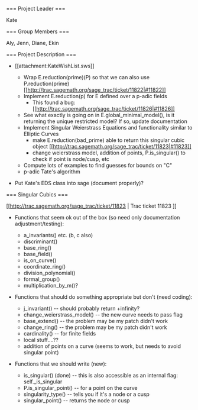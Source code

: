 === Project Leader ===

Kate

=== Group Members ===

Aly, Jenn, Diane, Ekin

=== Project Description ===

* [[attachment:KateWishList.sws]]
  * Wrap E.reduction(prime)(P) so that we can also use P.reduction(prime) [[http://trac.sagemath.org/sage_trac/ticket/11822|#11822]]
  * Implement E.reduction(p) for E defined over a p-adic fields 
    * This found a bug: [[http://trac.sagemath.org/sage_trac/ticket/11826|#11826]]
  * See what exactly is going on in E.global_minimal_model(), is it returning the unique restricted model?  If so, update documentation
  * Implement Singular Weierstrass Equations and functionality similar to Elliptic Curves 
     * make E.reduction(bad_prime) able to return this singular cubic object [[http://trac.sagemath.org/sage_trac/ticket/11823|#11823]]
     * change weierstrass model, addition of points, P.is_singular() to check if point is node/cusp, etc
  * Compute lots of examples to find guesses for bounds on "C"
  * p-adic Tate's algorithm

* Put Kate's EDS class into sage (document properly)?

=== Singular Cubics ===

[[http://trac.sagemath.org/sage_trac/ticket/11823 | Trac ticket 11823 ]]

* Functions that seem ok out of the box (so need only documentation adjustment/testing):

  * a_invariants() etc. (b, c also)
  * discriminant()
  * base_ring()
  * base_field()
  * is_on_curve()
  * coordinate_ring()
  * division_polynomial()
  * formal_group()
  * multiplication_by_m()?

* Functions that should do something appropriate but don't (need coding):

  * j_invariant() -- should probably return +infinity?
  * change_weierstrass_model() -- the new curve needs to pass flag
  * base_extend() -- the problem may be my patch didn't work
  * change_ring() -- the problem may be my patch didn't work
  * cardinality() -- for finite fields
  * local stuff....??
  * addition of points on a curve (seems to work, but needs to avoid singular point)

* Functions that we should write (new):

  * is_singular() (done) -- this is also accessible as an internal flag:  self._is_singular 
  * P.is_singular_point() -- for a point on the curve
  * singularity_type() -- tells you if it's a node or a cusp
  * singular_point() -- returns the node or cusp
